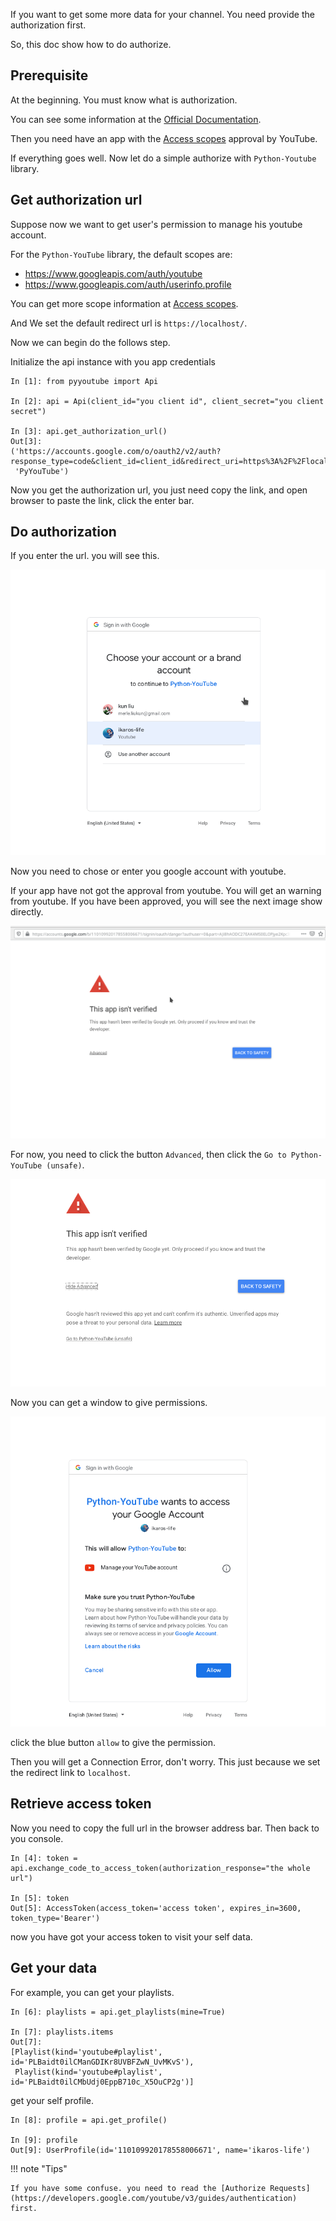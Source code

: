 If you want to get some more data for your channel. You need provide the authorization first.

So, this doc show how to do authorize.

## Prerequisite

At the beginning. You must know what is authorization.

You can see some information at the [Official Documentation](https://developers.google.com/youtube/v3/guides/authentication).

Then you need have an app with the [Access scopes](https://developers.google.com/youtube/v3/guides/auth/server-side-web-apps#identify-access-scopes) approval by YouTube.

If everything goes well. Now let do a simple authorize with `Python-Youtube` library.

## Get authorization url

Suppose now we want to get user's permission to manage his youtube account.

For the `Python-YouTube` library, the default scopes are:

- https://www.googleapis.com/auth/youtube
- https://www.googleapis.com/auth/userinfo.profile

You can get more scope information at [Access scopes](https://developers.google.com/youtube/v3/guides/auth/server-side-web-apps#identify-access-scopes).

And We set the default redirect url is `https://localhost/`.

Now we can begin do the follows step.

Initialize the api instance with you app credentials

```
In [1]: from pyyoutube import Api

In [2]: api = Api(client_id="you client id", client_secret="you client secret")

In [3]: api.get_authorization_url()
Out[3]:
('https://accounts.google.com/o/oauth2/v2/auth?response_type=code&client_id=client_id&redirect_uri=https%3A%2F%2Flocalhost%2F&scope=https%3A%2F%2Fwww.googleapis.com%2Fauth%2Fyoutube+https%3A%2F%2Fwww.googleapis.com%2Fauth%2Fuserinfo.profile&state=PyYouTube&access_type=offline&prompt=select_account',
 'PyYouTube')
```

Now you get the authorization url, you just need copy the link, and open browser to paste the link, click the enter bar.

## Do authorization

If you enter the url. you will see this.

![auth-1-chose-account](images/auth-1-chose-account.png)

Now you need to chose or enter you google account with youtube.

If your app have not got the approval from youtube. You will get an warning from youtube. If you have been approved, you will
see the next image show directly.

![auth-2-not-approval](images/auth-2-not-approval.png)

For now, you need to click the button ``Advanced``, then click the ``Go to Python-YouTube (unsafe)``.

![auth-3-advanced](images/auth-3-advanced.png)

Now you can get a window to give permissions.

![auth-4-allow-permission](images/auth-4-allow-permission.png)

click the blue button `allow` to give the permission.

Then you will get a Connection Error, don't worry. This just because we set the redirect link to `localhost`.

## Retrieve access token

Now you need to copy the full url in the browser address bar. Then back to you console.

```
In [4]: token = api.exchange_code_to_access_token(authorization_response="the whole url")

In [5]: token
Out[5]: AccessToken(access_token='access token', expires_in=3600, token_type='Bearer')
```
    

now you have got your access token to visit your self data.


## Get your data

For example, you can get your playlists.

```
In [6]: playlists = api.get_playlists(mine=True)

In [7]: playlists.items
Out[7]:
[Playlist(kind='youtube#playlist', id='PLBaidt0ilCManGDIKr8UVBFZwN_UvMKvS'),
 Playlist(kind='youtube#playlist', id='PLBaidt0ilCMbUdj0EppB710c_X5OuCP2g')]
```

get your self profile.

```
In [8]: profile = api.get_profile()

In [9]: profile
Out[9]: UserProfile(id='110109920178558006671', name='ikaros-life')
```

!!! note "Tips"

    If you have some confuse. you need to read the [Authorize Requests](https://developers.google.com/youtube/v3/guides/authentication) first.